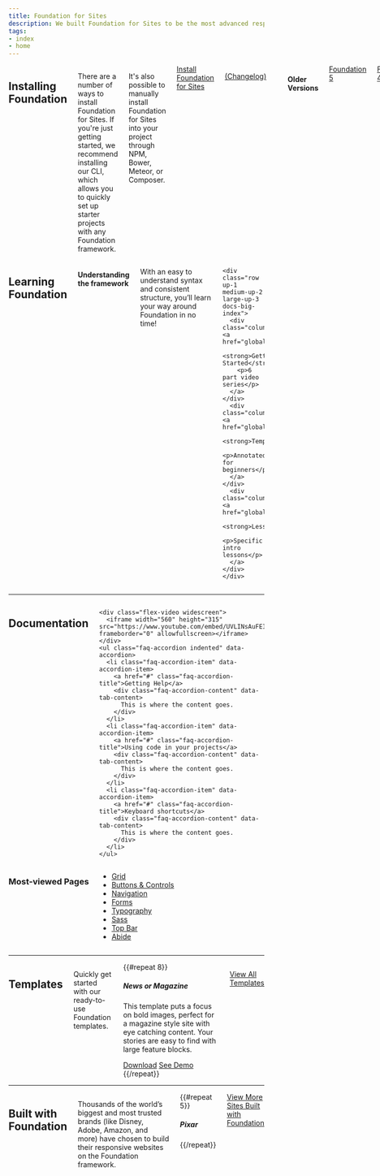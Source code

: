 ```yaml
---
title: Foundation for Sites
description: We built Foundation for Sites to be the most advanced responsive front-end framework in the world.
tags:
- index
- home
---
```


<div class="row">
  <div class="medium-6 columns">
    <h2 id="installing-foundation">Installing Foundation</h2>
    <p>There are a number of ways to install Foundation for Sites. If you're just getting started, we recommend installing our CLI, which allows you to quickly set up starter projects with any Foundation framework.</p>
    <p>It's also possible to manually install Foundation for Sites into your project through NPM, Bower, Meteor, or Composer.</p>
    <a href="installation.html" class="large button-docs">Install Foundation for Sites</a>
    <p class="docs-nav-version">
      <span data-docs-version></span>
      <a href="https://github.com/zurb/foundation-sites/releases/" target="_blank">(Changelog)</a>
    </p>
    <br>
    <h4>Older Versions</h4>
    <a href="http://foundation.zurb.com/sites/docs/v/5.5.3" class="secondary button-docs">Foundation 5</a>
    <a href="http://foundation.zurb.com/sites/docs/v/4.3.2" class="secondary button-docs">Foundation 4</a>
    <a href="http://foundation.zurb.com/sites/docs/v/3.2.5/" class="secondary button-docs">Foundation 3</a>
  </div>
  <div class="medium-6 columns">
    <h2 id="learning-foundation">Learning Foundation</h2>
    <h4>Understanding the framework</h4>
    <p>With an easy to understand syntax and consistent structure, you’ll learn your way around Foundation in no time!</p>

    <div class="row up-1 medium-up-2 large-up-3 docs-big-index">
      <div class="column"><a href="global.html">
        <strong>Getting Started</strong>
        <p>6 part video series</p>
      </a></div>
      <div class="column"><a href="global.html">
        <strong>Templates</strong>
        <p>Annotated for beginners</p>
      </a></div>
      <div class="column"><a href="global.html">
        <strong>Lessons</strong>
        <p>Specific intro lessons</p>
      </a></div>
    </div>


  </div>
</div>

---

<div class="row">
  <div class="medium-6 columns">
    <h2 id="documentation">Documentation</h2>

    <div class="flex-video widescreen">
      <iframe width="560" height="315" src="https://www.youtube.com/embed/UVLINsAuFEI" frameborder="0" allowfullscreen></iframe>
    </div>
    <ul class="faq-accordion indented" data-accordion>
      <li class="faq-accordion-item" data-accordion-item>
        <a href="#" class="faq-accordion-title">Getting Help</a>
        <div class="faq-accordion-content" data-tab-content>
          This is where the content goes.
        </div>
      </li>
      <li class="faq-accordion-item" data-accordion-item>
        <a href="#" class="faq-accordion-title">Using code in your projects</a>
        <div class="faq-accordion-content" data-tab-content>
          This is where the content goes.
        </div>
      </li>
      <li class="faq-accordion-item" data-accordion-item>
        <a href="#" class="faq-accordion-title">Keyboard shortcuts</a>
        <div class="faq-accordion-content" data-tab-content>
          This is where the content goes.
        </div>
      </li>
    </ul>
  </div>
  <div class="medium-6 columns">
    <h3 id="most-viewed-pages">Most-viewed Pages</h3>
    <!-- @TODO: Add real links -->
    <ul class="icon-buttons-docs row small-up-2 medium-up-2 large-up-4" data-equalizer data-equalize-on="medium">
      <li class="column">
        <a href="#" data-equalizer-watch>
          <i class="fi-plus"></i> Grid
        </a>
      </li>
      <li class="column">
        <a href="#" data-equalizer-watch>
          <i class="fi-plus"></i> Buttons &amp; Controls
        </a>
      </li>
      <li class="column">
        <a href="#" data-equalizer-watch>
          <i class="fi-plus"></i> Navigation
        </a>
      </li>
      <li class="column">
        <a href="#" data-equalizer-watch>
          <i class="fi-plus"></i> Forms
        </a>
      </li>
      <li class="column">
        <a href="#" data-equalizer-watch>
          <i class="fi-plus"></i> Typography
        </a>
      </li>
      <li class="column">
        <a href="#" data-equalizer-watch>
          <i class="fi-plus"></i>Sass
        </a>
      </li>
      <li class="column">
        <a href="#" data-equalizer-watch>
          <i class="fi-plus"></i>Top Bar
        </a>
      </li>
      <li class="column">
        <a href="#" data-equalizer-watch>
          <i class="fi-plus"></i>Abide
        </a>
      </li>
    </ul>
  </div>
</div>


---


<div class="row columns">
  <h2>Templates</h2>
  <p>Quickly get started with our ready-to-use Foundation templates.</p>

  <!-- @TODO: Add real content -->
  <div class="row small-up-2 medium-up-3 large-up-4">
    {{#repeat 8}}
    <div class="column docs-grid-content-block">
      <img src="http://placehold.it/400x400" alt="" />
      <h5>News or Magazine</h5>
      <p>This template puts a focus on bold images, perfect for a magazine style site with eye catching content. Your stories are easy to find with large feature blocks.</p>
      <a href="#" class="button-docs">Download</a>
      <a href="#" class="secondary button-docs">See Demo</a>
    </div>
    {{/repeat}}
  </div>

  <a href="#">View All Templates</a>

</div>


---

<div class="row columns">
  <h2>Built with Foundation</h2>
  <p>Thousands of the world’s biggest and most trusted brands (like Disney, Adobe, Amazon, and more) have chosen to build their responsive websites on the Foundation framework.</p>

  <!-- @TODO: Add real content -->
  <div class="row small-up-2 medium-up-3 large-up-5">
    {{#repeat 5}}
    <div class="column">
      <h5>Pixar</h5>
      <img src="http://placehold.it/400x400" alt="" />
    </div>
    {{/repeat}}
  </div>
  <a href="#">View More Sites Built with Foundation</a>
</div>
